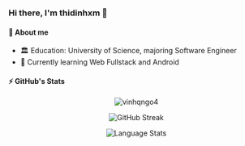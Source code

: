 ### Hi there, I'm thidinhxm 👋

#### 💬 About me

- 🏛️ Education: University of Science, majoring Software Engineer
- 🌱 Currently learning Web Fullstack and Android

#### ⚡ GitHub's Stats
<p align="center"> <img src="https://github-readme-stats.vercel.app/api?username=thidinhxm&hide=issues,contribs&count_private=true&show_icons=true" alt="vinhqngo4" /> </p>
<p align="center"> <img src="https://github-readme-streak-stats.herokuapp.com?user=thidinhxm" alt="GitHub Streak" /> </p>
<p align="center"> <img src="https://github-readme-stats.vercel.app/api/top-langs/?username=thidinhxm&layout=compact&langs_count=10&card_width=445" alt="Language Stats" /> </p>
